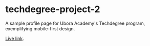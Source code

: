 # techdegree-project-2
A sample profile page for Ubora Academy's Techdegree program, exemplifying mobile-first design.

[Live link](https://rtanaka96.github.io/techdegree-project-2). 
